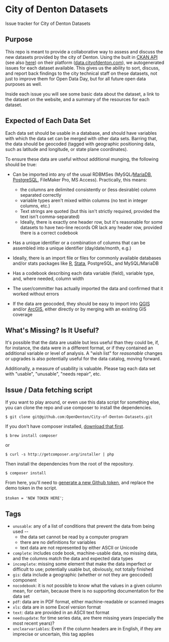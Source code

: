 # City of Denton Datasets
Issue tracker for City of Denton Datasets

## Purpose
This repo is meant to provide a collaborative way to assess and discuss the new datasets provided by the city of Denton. Using the built in [CKAN API](https://github.com/ckan/ckanapi) (see also [here](http://docs.ckan.org/en/latest/api/index.html#action-api-reference)) on their platform ([data.cityofdenton.com](data.cityofdenton.com)), we autogenerated issues for each dataset available. This gives us the ability to sort, discuss, and report back findings to the city technical staff on these datasets, not just to improve them for Open Data Day, but for all future open data purposes as well.

Inside each issue you will see some basic data about the dataset, a link to the dataset on the website, and a summary of the resources for each dataset.

## Expected of Each Data Set

Each data set should be usable in a database, and should have variables with which the data set can be merged with other data sets. Barring that, the data should be geocoded (tagged with geographic positioning data, such as latitude and longitude, or state plane coordinates). 

To ensure these data are useful without additional munging, the following should be true:

* Can be imported into any of the usual RDBMSes (MySQL/[MariaDB](https://mariadb.org/), [PostgreSQL](https://www.postgresql.org/), FileMaker Pro, MS Access). Practically, this means: 
  * the columns are delimited consistently or (less desirable) column separated correctly
  * variable types aren't mixed within columns (no text in integer columns, etc.)
  * Text strings are quoted (but this isn't strictly required, provided the text isn't comma-separated)
  * Ideally, there is exactly one header row, but it's reasonable for some datasets to have two-line records OR lack any header row, provided there is a correct codebook

* Has a unique identifier or a combination of columns that can be assembled into a unique identifier (day/date/month, e.g.)

* Ideally, there is an import file or files for commonly available databases and/or stats packages like [R](https://www.r-project.org/), [Stata](http://www.stata.com/), PostgreSQL, and MySQL/MariaDB

* Has a codebook describing each data variable (field), variable type, and, where needed, column width

* The user/committer has actually imported the data and confirmed that it worked without errors

* If the data are geocoded, they should be easy to import into [QGIS](http://qgis.org) and/or [ArcGIS](http://www.esri.com/), either directly or by merging with an existing GIS coverage

## What's Missing? Is It Useful?

It's possible that the data are usable but less useful than they could be, if, for instance, the data were in a different format, or if they contained an additional variable or level of analysis. A "wish list" for *reasonable* changes or upgrades is also potentially useful for the data catalog, moving forward.


Additionally, a measure of usability is valuable. Please tag each data set with "usable", "unusable", "needs repair", etc.

## Issue / Data fetching script
If you want to play around, or even use this data script for something else, you can clone the repo and use composer to install the dependencies.

`$ git clone git@github.com:OpenDenton/City-of-Denton-Datasets.git`

If you don't have composer installed, [download that first](https://getcomposer.org/download/).

`$ brew install composer`

or

`$ curl -s http://getcomposer.org/installer | php`

Then install the dependencies from the root of the repository.

```
$ composer install
```

From here, you'll need to [generate a new Github token](https://github.com/settings/tokens), and replace the demo token in the script.

`$token = 'NEW TOKEN HERE'`;


## Tags

* `unusable`: any of a list of conditions that prevent the data from being used --
  * the data set cannot be read by a computer program
  * there are no definitions for variables
  * text data are not represented by either ASCII or Unicode
* `complete`: includes code book, machine-usable data, no missing data, and the columns match the data and expected data types
* `incomplete`: missing some element that make the data imperfect or difficult to use; potentially usable but, obviously, not totally finished
* `gis`: data include a geographic (whether or not they are geocoded) component
* `nocodebook`: it is not possible to know what the values in a given column mean, for certain, because there is no supporting documentation for the data set
* `pdf`: data are in PDF format, either machine-readable or scanned images
* `xls`: data are in some Excel version format
* `text`: data are provided in an ASCII text format
* `needsupdate`: for time series data, are there missing years (especially the most recent years)?
* `unclearvariables`: Even if the column headers are in English, if they are imprecise or uncertain, this tag applies
